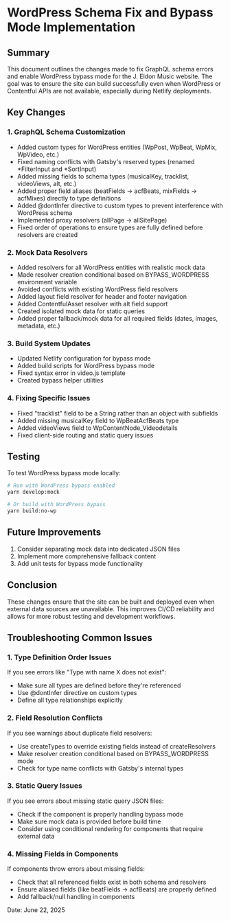 # WordPress Schema Fix and Bypass Mode Implementation

## Summary

This document outlines the changes made to fix GraphQL schema errors and enable WordPress bypass mode for the J. Eldon Music website. The goal was to ensure the site can build successfully even when WordPress or Contentful APIs are not available, especially during Netlify deployments.

## Key Changes

### 1. GraphQL Schema Customization

- Added custom types for WordPress entities (WpPost, WpBeat, WpMix, WpVideo, etc.)
- Fixed naming conflicts with Gatsby's reserved types (renamed *FilterInput and *SortInput)
- Added missing fields to schema types (musicalKey, tracklist, videoViews, alt, etc.)
- Added proper field aliases (beatFields → acfBeats, mixFields → acfMixes) directly to type definitions
- Added @dontInfer directive to custom types to prevent interference with WordPress schema
- Implemented proxy resolvers (allPage → allSitePage)
- Fixed order of operations to ensure types are fully defined before resolvers are created

### 2. Mock Data Resolvers

- Added resolvers for all WordPress entities with realistic mock data
- Made resolver creation conditional based on BYPASS_WORDPRESS environment variable
- Avoided conflicts with existing WordPress field resolvers
- Added layout field resolver for header and footer navigation
- Added ContentfulAsset resolver with alt field support
- Created isolated mock data for static queries
- Added proper fallback/mock data for all required fields (dates, images, metadata, etc.)

### 3. Build System Updates

- Updated Netlify configuration for bypass mode
- Added build scripts for WordPress bypass mode
- Fixed syntax error in video.js template
- Created bypass helper utilities

### 4. Fixing Specific Issues

- Fixed "tracklist" field to be a String rather than an object with subfields
- Added missing musicalKey field to WpBeatAcfBeats type
- Added videoViews field to WpContentNode_Videodetails
- Fixed client-side routing and static query issues

## Testing

To test WordPress bypass mode locally:

```bash
# Run with WordPress bypass enabled
yarn develop:mock

# Or build with WordPress bypass
yarn build:no-wp
```

## Future Improvements

1. Consider separating mock data into dedicated JSON files
2. Implement more comprehensive fallback content
3. Add unit tests for bypass mode functionality

## Conclusion

These changes ensure that the site can be built and deployed even when external data sources are unavailable. This improves CI/CD reliability and allows for more robust testing and development workflows.

## Troubleshooting Common Issues

### 1. Type Definition Order Issues

If you see errors like "Type with name X does not exist":
- Make sure all types are defined before they're referenced
- Use @dontInfer directive on custom types
- Define all type relationships explicitly

### 2. Field Resolution Conflicts

If you see warnings about duplicate field resolvers:
- Use createTypes to override existing fields instead of createResolvers
- Make resolver creation conditional based on BYPASS_WORDPRESS mode
- Check for type name conflicts with Gatsby's internal types

### 3. Static Query Issues

If you see errors about missing static query JSON files:
- Check if the component is properly handling bypass mode
- Make sure mock data is provided before build time
- Consider using conditional rendering for components that require external data

### 4. Missing Fields in Components

If components throw errors about missing fields:
- Check that all referenced fields exist in both schema and resolvers
- Ensure aliased fields (like beatFields → acfBeats) are properly defined
- Add fallback/null handling in components

Date: June 22, 2025
